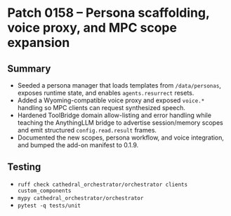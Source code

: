 # Patch 0158 – Persona scaffolding, voice proxy, and MPC scope expansion

## Summary
- Seeded a persona manager that loads templates from `/data/personas`, exposes runtime state, and enables `agents.resurrect` resets.
- Added a Wyoming-compatible voice proxy and exposed `voice.*` handling so MPC clients can request synthesized speech.
- Hardened ToolBridge domain allow-listing and error handling while teaching the AnythingLLM bridge to advertise session/memory scopes and emit structured `config.read.result` frames.
- Documented the new scopes, persona workflow, and voice integration, and bumped the add-on manifest to 0.1.9.

## Testing
- `ruff check cathedral_orchestrator/orchestrator clients custom_components`
- `mypy cathedral_orchestrator/orchestrator`
- `pytest -q tests/unit`
